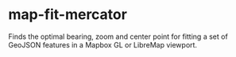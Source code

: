# map-fit-mercator
Finds the optimal bearing, zoom and center point for fitting a set of GeoJSON features in a Mapbox GL or LibreMap viewport. 
